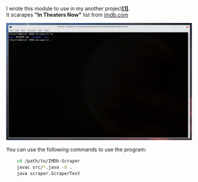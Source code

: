 I wrote this module to use in my another project[**[1]**](https://github.com/boratanrikulu/projectsJAVA/tree/master/java.util.help-PT4-Cinema).  
It scarapes **"In Theaters Now"** list from [imdb.com](https://www.imdb.com/)

<p align="center">
	<img src="usageExample.gif">
</p>

You can use the following commands to use the program:

```Bash
	cd /path/to/IMDb-Scraper
	javac src/*.java -d .
	java scraper.ScraperTest
```